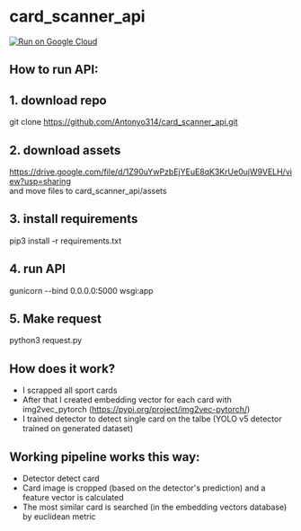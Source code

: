 

# card_scanner_api

[![Run on Google Cloud](https://deploy.cloud.run/button.svg)](https://deploy.cloud.run)

## How to run API:

## 1. download repo
git clone https://github.com/Antonyo314/card_scanner_api.git

## 2. download assets
https://drive.google.com/file/d/1Z90uYwPzbEjYEuE8qK3KrUe0ujW9VELH/view?usp=sharing <br/>
and move files to card_scanner_api/assets

## 3. install requirements

pip3 install -r requirements.txt

## 4. run API

gunicorn --bind 0.0.0.0:5000 wsgi:app

## 5. Make request

python3 request.py

## How does it work?

* I scrapped all sport cards <br/>
* After that I created embedding vector for each card with img2vec_pytorch (https://pypi.org/project/img2vec-pytorch/)<br/>
* I trained detector to detect single card on the talbe (YOLO v5 detector trained on generated dataset) 

## Working pipeline works this way: 

* Detector detect card <br/>
* Card image is cropped (based on the detector's prediction) and a feature vector is calculated <br/>
* The most similar card is searched (in the embedding vectors database) by euclidean metric
